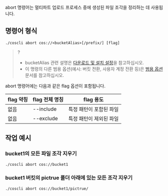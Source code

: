 abort 명령어는 멀티파트 업로드 프로세스 중에 생성된 파일 조각을 정리하는 데 사용됩니다.

## 명령어 형식

```plaintext
./coscli abort cos://<bucketAlias>[/prefix/] [flag]
```

>? 
>- bucketAlias 관련 설명은 [다운로드 및 설치 설정](https://intl.cloud.tencent.com/document/product/436/43265)을 참고하십시오.
>- 이 명령의 다른 범용 옵션(예시: 버킷 전환, 사용자 계정 전환 등)은 [범용 옵션](https://intl.cloud.tencent.com/document/product/436/46273) 문서를 참고하십시오.
>

abort 명령어에는 다음과 같은 flag 옵션이 포함됩니다.

| flag 약칭 | flag 전체 명칭     | flag 용도                |
| --------- | ------------- | ------------------------ |
|     없음      | --include     | 특정 패턴이 포함된 파일       |
|     없음      | --exclude     | 특정 패턴이 제외된 파일       |

## 작업 예시

### bucket1의 모든 파일 조각 지우기

```plaintext
./coscli abort cos://bucket1
```

### bucket1 버킷의 pictrue 폴더 아래에 있는 모든 조각 지우기

```plaintext
./coscli abort cos://bucket1/pictrue/
```
